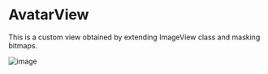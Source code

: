 # AvatarView

This is a custom view obtained by extending ImageView class and masking bitmaps.

![image](https://user-images.githubusercontent.com/102251036/172223932-f4c0a62e-62aa-412e-ba4d-d8167ea7bb18.png)
